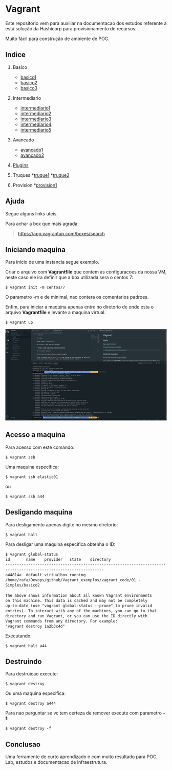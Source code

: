 # Vagrant

Este repositorio vem para auxiliar na documentacao dos estudos referente a está solução da Hashicorp para provisionamento de recursos.

Muito fácil para construção de ambiente de POC.

## Indice

1. Basico
    * [basico1](./vagrant_code/01-Basico/basico1/)
    * [basico2](./vagrant_code/01-Basico/basico2/)
    * [basico3](./vagrant_code/01-Basico/basico3/)

2. Intermediario
    * [intermediario1](./vagrant_code/02-Intermediario/inter1/)
    * [intermediario2](./vagrant_code/02-Intermediario/inter2/)
    * [intermediario3](./vagrant_code/02-Intermediario/inter3/)
    * [intermediario4](./vagrant_code/02-Intermediario/inter4/)
    * [intermediario5](./vagrant_code/02-Intermediario/inter5/)

3. Avancado
    * [avancado1](./vagrant_code/03-Avancado/avanc1/)
    * [avancado2](./vagrant_code/03-Avancado/avanc2/)
    
4. [Plugins](./vagrant_code/97-plugins/)
5. Truques
    *[truque1](./vagrant_code/98-truques/truque01/)
    *[truque2](./vagrant_code/98-truques/truque02/)

6. Provision
    *[provision1](./vagrant_code/99-provision/prov01/)

## Ajuda

Segue alguns links uteis.

Para achar a box que mais agrada:

> https://app.vagrantup.com/boxes/search

## Iniciando maquina

Para inicio de uma instancia segue exemplo.

Criar o arquivo com **Vagrantfile** que contem as configuracoes da nossa VM, neste caso ele ira definir que a box utilizada sera o centos 7:
```
$ vagrant init -m centos/7
```

O parametro -m e de minimal, nao contera os comentarios padroes.


Enfim, para iniciar a maquina apenas entre no diretorio de onde esta o arquivo **Vagrantfile** e levante a maquina virtual.
```
$ vagrant up
```

![](.images/img1.png)

## Acesso a maquina

Para acesso com este comando: 
```
$ vagrant ssh
```

Uma maquina especifica:
``` 
$ vagrant ssh elastic01
```

ou 
```
$ vagrant ssh a44
```

## Desligando maquina

Para desligamento apenas digite no mesmo diretorio:
```
$ vagrant halt
```

Para desligar uma maquina especifica obtenha o ID:
```
$ vagrant global-status
id       name    provider   state    directory                                                                   
-----------------------------------------------------------------------------------------------------------------
a44814a  default virtualbox running /home/rafa/Devops/github/Vagrant_exemplos/vagrant_code/01 - Simples/basico2 
 
The above shows information about all known Vagrant environments
on this machine. This data is cached and may not be completely
up-to-date (use "vagrant global-status --prune" to prune invalid
entries). To interact with any of the machines, you can go to that
directory and run Vagrant, or you can use the ID directly with
Vagrant commands from any directory. For example:
"vagrant destroy 1a2b3c4d"
```

Executando:

```
$ vagrant halt a44
```

## Destruindo

Para destruicao execute:
```
$ vagrant destroy 
```

Ou uma maquina especifica:
```
$ vagrant destroy a444
```

Para nao perguntar se vc tem certeza de remover execute com parametro **-f**:
```
$ vagrant destroy -f 
```

## Conclusao

Uma ferramente de curto aprendizado e com muito resultado para POC, Lab, estudos e documentacao de infraestrutura.
